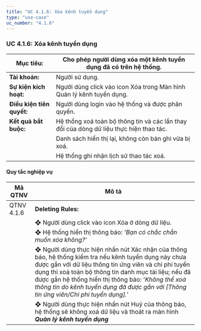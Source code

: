 ```yaml
---
title: "UC 4.1.6: Xóa kênh tuyển dụng"
type: "use-case"
uc_number: "4.1.6"
---
```


### UC 4.1.6: Xóa kênh tuyển dụng

| **Mục tiêu:** | Cho phép người dùng xóa một kênh tuyển dụng đã có trên hệ thống. |
| --- | --- |
| **Tài khoản:** | Người sử dụng. |
| **Sự kiện kích hoạt:** | Người dùng click vào icon Xóa trong Màn hình Quản lý kênh tuyển dụng. |
| **Điều kiện tiên quyết:** | Người dùng login vào hệ thống và được phân quyền. |
| **Kết quả bắt buộc:** | Hệ thống xoá toàn bộ thông tin và các lần thay đổi của dòng dữ liệu thực hiện thao tác. |
|  | Danh sách hiển thị lại, không còn bản ghi vừa bị xoá. |
|  | Hệ thống ghi nhận lịch sử thao tác xoá. |

#### Quy tắc nghiệp vụ

| **Mã QTNV** | **Mô tả** |
| --- | --- |
| QTNV 4.1.6 | **Deleting Rules:** |
|  | ❖ Người dùng click vào icon Xóa ở dòng dữ liệu. |
|  | ❖ Hệ thống hiển thị thông báo: *'Bạn có chắc chắn muốn xóa không?'* |
|  | ❖ Người dùng thực hiện nhấn nút Xác nhận của thông báo, hệ thống kiểm tra nếu kênh tuyển dụng này chưa được gắn với dữ liệu thông tin ứng viên và chi phí tuyển dụng thì xoá toàn bộ thông tin danh mục tài liệu; nếu đã được gắn hệ thống hiển thị thông báo: '*Không thể xoá thông tin do kênh tuyển dụng đã được gắn với \[Thông tin ứng viên/Chi phí tuyển dụng\].*' |
|  | ❖ Người dùng thực hiện nhấn nút Huỷ của thông báo, hệ thống sẽ không xoá dữ liệu và thoát ra màn hình ***Quản lý kênh tuyển dụng*** |

